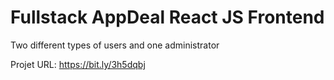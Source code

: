 # Fullstack AppDeal React JS Frontend
Two different types of users and one administrator

Projet URL: https://bit.ly/3h5dqbj <br/>
